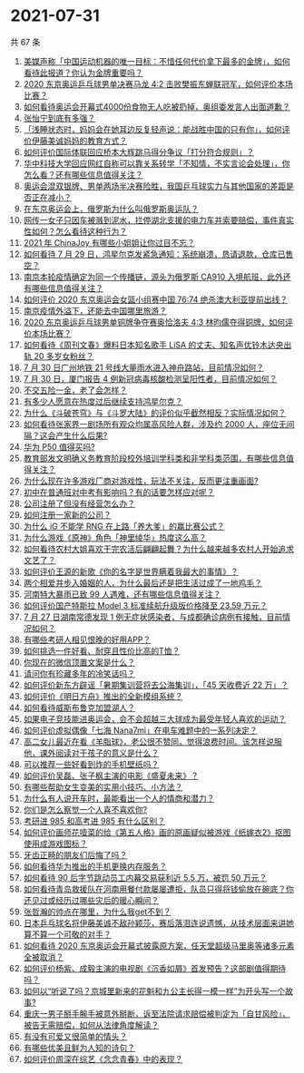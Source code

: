 # 2021-07-31

共 67 条

<!-- BEGIN -->
<!-- 最后更新时间 Sat Jul 31 2021 05:01:19 GMT+0800 (China Standard Time) -->

1. [美媒声称「中国运动机器的唯一目标：不惜任何代价拿下最多的金牌」，如何看待此报道？你认为金牌重要吗？](https://www.zhihu.com/question/476132907)
1. [2020 东京奥运乒乓球男单决赛马龙 4:2
   击败樊振东蝉联冠军，如何评价本场比赛？](https://www.zhihu.com/question/476152530)
1. [如何看待奥运会开幕式4000份食物无人吃被扔掉，奥组委发言人出面道歉？](https://www.zhihu.com/question/475607482)
1. [张怡宁到底有多强？](https://www.zhihu.com/question/25670519)
1. [「浅睡状态时，妈妈会在她耳边反复轻声说：能战胜中国的只有你」，如何评价伊藤美诚妈妈的教育方式？](https://www.zhihu.com/question/475596159)
1. [如何评价国际体联回应桥本大辉跳马得分争议「打分符合规则」？](https://www.zhihu.com/question/475979112)
1. [华中科技大学回应网红自称可以靠关系转学「不知情，不实言论会处理」，你怎么看？还有哪些信息值得关注？](https://www.zhihu.com/question/476070841)
1. [奥运会混双银牌、男单两场半决赛险胜，我国乒乓球实力与其他国家的差距是否正在减小？](https://www.zhihu.com/question/475890188)
1. [在东京奥运会上，俄罗斯为什么叫俄罗斯奥运队？](https://www.zhihu.com/question/474788650)
1. [网传一女子只因车被溅到泥水，拦停湖北支援的电力车并索要赔偿，事件真实性如何？怎么看待这种行为？](https://www.zhihu.com/question/475409772)
1. [2021 年 ChinaJoy 有哪些小姐姐让你过目不忘？](https://www.zhihu.com/question/475809233)
1. [如何看待 7 月 29
   日，鸿星尔克发紧急通知：系统崩溃，恳请退款，仓库已售空？](https://www.zhihu.com/question/475821906)
1. [南京本轮疫情确定为同一个传播链，源头为俄罗斯 CA910
   入境航班，此外还有哪些信息值得关注？](https://www.zhihu.com/question/476026841)
1. [如何评价 2020 东京奥运会女篮小组赛中国 76:74
   绝杀澳大利亚提前出线？](https://www.zhihu.com/question/476152355)
1. [南京疫情外溢下，还能去中国哪里旅游？](https://www.zhihu.com/question/475324384)
1. [2020 东京奥运乒乓球男单铜牌争夺赛奥恰洛夫 4:3
   林昀儒夺得铜牌，如何评价本场比赛？](https://www.zhihu.com/question/476142782)
1. [如何看待《周刊文春》爆料日本知名歌手 LiSA 的丈夫、知名声优铃木达央出轨 20
   多岁女粉丝？](https://www.zhihu.com/question/476113959)
1. [7 月 30 日广州地铁 21
   号线大量雨水进入神舟路站，目前情况如何？](https://www.zhihu.com/question/476073591)
1. [7 月 30 日，厦门报告 4
   例新冠病毒核酸检测呈阳性者，目前情况如何？](https://www.zhihu.com/question/476017097)
1. [不交五险一金，老了会怎样？](https://www.zhihu.com/question/383748418)
1. [有多少人愿意在热度过后继续支持鸿星尔克？](https://www.zhihu.com/question/475165610)
1. [为什么《斗破苍穹》与《斗罗大陆》的评价似乎截然相反？实际情况如何？](https://www.zhihu.com/question/475140142)
1. [如何看待张家界一剧场所有观众均属高风险人群，涉及约 2000
   人，座位无间隔？这会产生什么后果?](https://www.zhihu.com/question/475630365)
1. [华为 P50 值得买吗?](https://www.zhihu.com/question/474183526)
1. [教育部发文明确义务教育阶段校外培训学科类和非学科类范围，有哪些信息值得关注？](https://www.zhihu.com/question/476051845)
1. [为什么现在许多游戏厂商对游戏性，玩法不关注，反而更注重画面?](https://www.zhihu.com/question/473933555)
1. [初中在普通班对中考有影响吗？有的话要怎样应对呢？](https://www.zhihu.com/question/473956533)
1. [公司注册了但没有经营怎么办？](https://www.zhihu.com/question/472560796)
1. [如何注册一家新的公司？](https://www.zhihu.com/question/469146889)
1. [为什么 iG 不能学 RNG 在上路「养大爹」的赢比赛公式？](https://www.zhihu.com/question/473252442)
1. [为什么游戏《原神》角色「神里绫华」热度这么高？](https://www.zhihu.com/question/472606680)
1. [如何看待农村大姐喜欢干完农活后翩翩起舞？为什么越来越多农村人开始追求文艺了？](https://www.zhihu.com/question/475426934)
1. [如何评价王源的新歌《你的名字是世界瞒着我最大的事情》？](https://www.zhihu.com/question/475792387)
1. [两个相爱并步入婚姻的人，为什么最后还是把生活过成了一地鸡毛？](https://www.zhihu.com/question/470047774)
1. [河南特大暴雨已致 99 人遇难，还有哪些信息值得关注？](https://www.zhihu.com/question/475862955)
1. [如何评价国产特斯拉 Model 3 标准续航升级版价格降至 23.59
   万元？](https://www.zhihu.com/question/476028517)
1. [7 月 27 日湖南常德发现 1
   例无症状感染者，与成都确诊病例有接触，目前情况如何？](https://www.zhihu.com/question/475543396)
1. [有哪些考研人相见恨晚的好用APP？](https://www.zhihu.com/question/318730775)
1. [如何挑选一件好看、耐穿且性价比高的T恤？](https://www.zhihu.com/question/404173699)
1. [你现在的微信顶置文案是什么？](https://www.zhihu.com/question/453486513)
1. [请问你有珍藏多年的冷笑话吗？](https://www.zhihu.com/question/466363335)
1. [如何评价新东方辟谣「暑期集训营将去公海集训」，「45 天收费近 22
   万」？](https://www.zhihu.com/question/475294748)
1. [如何评价《明日方舟》推出的全新模组系统？](https://www.zhihu.com/question/476086440)
1. [如何看待威斯布鲁克加盟湖人？](https://www.zhihu.com/question/475980242)
1. [如果电子竞技能进奥运会，会不会超越三大球成为最受年轻人喜欢的运动？](https://www.zhihu.com/question/475438538)
1. [如何评价虚拟偶像「七海 Nana7mi」在电车难题中的一系列决定？](https://www.zhihu.com/question/471558134)
1. [高二女儿最近在看《羊脂球》，老公很不赞同，觉得浪费时间。该怎样说服他，课外阅读对于孩子的意义是什么？](https://www.zhihu.com/question/473957238)
1. [可以推荐一些好看到炸的手机壁纸吗？](https://www.zhihu.com/question/382946508)
1. [如何评价吴磊、张子枫主演的电影《盛夏未来》？](https://www.zhihu.com/question/465317584)
1. [有哪些帮助女生变美的实用小技巧、小方法？](https://www.zhihu.com/question/267064323)
1. [为什么有人说开车时，最能看出一个人的情商和潜力？](https://www.zhihu.com/question/465346552)
1. [你们是怎么察觉一个人喜不喜欢你?](https://www.zhihu.com/question/472856571)
1. [考研进 985 和高考进 985 有什么区别？](https://www.zhihu.com/question/475784933)
1. [如何评价画师花噎菜的给《第五人格》画的原画疑似被游戏《纸嫁衣2》抠图使用成游戏图标？](https://www.zhihu.com/question/475046438)
1. [牙齿正畸的朋友们后悔了吗？](https://www.zhihu.com/question/308980503)
1. [如何看待华为推出的手机更换内存服务？](https://www.zhihu.com/question/475979368)
1. [如何看待 90 后字节跳动员工内幕交易获利近 5.5 万，被罚 50
   万元？](https://www.zhihu.com/question/475601703)
1. [如何看待青岛救援队在河南用餐付款屡屡遭拒，队员只得将钱偷放在碗底？你还见过或经历过哪些灾后的暖心瞬间？](https://www.zhihu.com/question/475498737)
1. [张哲瀚的帅点在哪里，为什么我get不到？](https://www.zhihu.com/question/475492863)
1. [日本乒乓球名将伊藤美诚不敌孙颖莎，赛后落泪连说遗憾，从技术层面来讲她算不算一个可敬的对手？](https://www.zhihu.com/question/475817128)
1. [如何看待 2020
   东京奥运会开幕式披露原方案，任天堂超级马里奥等诸多元素全被取消？](https://www.zhihu.com/question/475757800)
1. [如何评价杨紫、成毅主演的电视剧《沉香如屑》首发预告？这部剧值得期待吗？](https://www.zhihu.com/question/476036267)
1. [如何以“听说了吗？京城里新来的花魁和九公主长得一模一样”为开头写一个故事?](https://www.zhihu.com/question/471812460)
1. [重庆一男子掰手腕手被意外掰断，诉至法院请求赔偿被判定为「自甘风险」，被告无需赔偿，如何从法律角度解读？](https://www.zhihu.com/question/475595170)
1. [有没有可爱又很简单的情头？](https://www.zhihu.com/question/394251056)
1. [有哪些优美且鲜为人知的诗句？](https://www.zhihu.com/question/64987834)
1. [如何评价周深在综艺《念念青春》中的表现？](https://www.zhihu.com/question/475502155)

<!-- END -->
